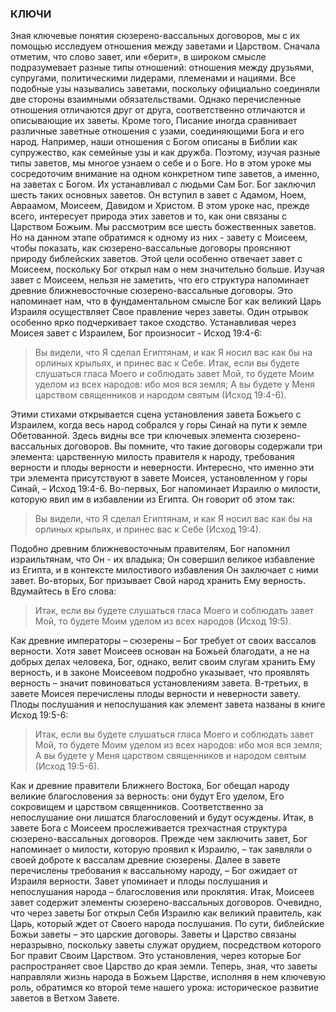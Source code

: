 ### КЛЮЧИ

Зная ключевые понятия сюзерено-вассальных договоров, мы с их помощью исследуем отношения между заветами и Царством.
Сначала отметим, что слово завет, или «берит», в широком смысле подразумевает разные типы отношений: отношения между друзьями, супругами, политическими лидерами, племенами и нациями. Все подобные узы назывались заветами, поскольку официально соединяли две стороны взаимными обязательствами. Однако перечисленные отношения отличаются друг от друга, соответственно отличаются и описывающие их заветы.
Кроме того, Писание иногда сравнивает различные заветные отношения с узами, соединяющими Бога и его народ. Например, наши отношения с Богом описаны в Библии как супружество, как семейные узы и как дружба. Поэтому, изучая разные типы заветов, мы многое узнаем о себе и о Боге.
Но в этом уроке мы сосредоточим внимание на одном конкретном типе заветов, а именно, на заветах с Богом. Их устанавливал с людьми Сам Бог. Бог заключил шесть таких основных заветов. Он вступил в завет с Адамом, Ноем, Авраамом, Моисеем, Давидом и Христом. В этом уроке нас, прежде всего, интересует природа этих заветов и то, как они связаны с Царством Божьим.
Мы рассмотрим все шесть божественных заветов. Но на данном этапе обратимся к одному из них - завету с Моисеем, чтобы показать, как сюзерено-вассальные договоры проясняют природу библейских заветов. Этой цели особенно отвечает завет с Моисеем, поскольку Бог открыл нам о нем значительно больше.
Изучая завет с Моисеем, нельзя не заметить, что его структура напоминает древние ближневосточные сюзерено-вассальные договоры. Это напоминает нам, что в фундаментальном смысле Бог как великий Царь Израиля осуществляет Свое правление через заветы.
Один отрывок особенно ярко подчеркивает такое сходство. Устанавливая через Моисея завет с Израилем, Бог произносит - Исход 19:4-6:

> Вы видели, что Я сделал Египтянам, и как Я носил вас как бы на орлиных крыльях, и принес вас к Себе. Итак, если вы будете слушаться гласа Моего и соблюдать завет Мой, то будете Моим уделом из всех народов: ибо моя вся земля; А вы будете у Меня царством священников и народом святым (Исход 19:4-6).

Этими стихами открывается сцена установления завета Божьего с Израилем, когда весь народ собрался у горы Синай на пути к земле Обетованной. Здесь видны все три ключевых элемента сюзерено-вассальных договоров.
Вы помните, что такие договоры содержали три элемента: царственную милость правителя к народу, требования верности и плоды верности и неверности. Интересно, что именно эти три элемента присутствуют в завете Моисея, установленном у горы Синай, – Исход 19:4-6.
Во-первых, Бог напоминает Израилю о милости, которую явил им в избавлении из Египта. Он говорит об этом так:

> Вы видели, что Я сделал Египтянам, и как Я носил вас как бы на орлиных крыльях, и принес вас к Себе (Исход 19:4).

Подобно древним ближневосточным правителям, Бог напомнил израильтянам, что Он - их владыка; Он совершил великое избавление из Египта, и в контексте милостивого избавления Он заключает с ними завет. Во-вторых, Бог призывает Свой народ хранить Ему верность. Вдумайтесь в Его слова:

> Итак, если вы будете слушаться гласа Моего и соблюдать завет Мой, то будете Моим уделом из всех народов (Исход 19:5).

Как древние императоры – сюзерены – Бог требует от своих вассалов верности. Хотя завет Моисеев основан на Божьей благодати, а не на добрых делах человека, Бог, однако, велит своим слугам хранить Ему верность, и в законе Моисеевом подробно указывает, что проявлять верность – значит повиноваться установлениям завета.
В-третьих, в завете Моисея перечислены плоды верности и неверности завету. Плоды послушания и непослушания как элемент завета названы в книге Исход 19:5-6:

> Итак, если вы будете слушаться гласа Моего и соблюдать завет Мой, то будете Моим уделом из всех народов: ибо моя вся земля; А вы будете у Меня царством священников и народом святым (Исход 19:5-6).

Как и древние правители Ближнего Востока, Бог обещал народу великие благословения за верность: они будут Его уделом, Его сокровищем и царством священников. Соответственно за непослушание они лишатся благословений и будут осуждены.
Итак, в завете Бога с Моисеем прослеживается трехчастная структура сюзерено-вассальных договоров. Прежде чем заключить завет, Бог напоминает о милости, которую проявил к Израилю, – так заявляли о своей доброте к вассалам древние сюзерены. Далее в завете перечислены требования к вассальному народу, – Бог ожидает от Израиля верности. Завет упоминает и плоды послушания и непослушания народа – благословения или проклятия.
Итак, Моисеев завет содержит элементы сюзерено-вассальных договоров. Очевидно, что через заветы Бог открыл Себя Израилю как великий правитель, как Царь, который ждет от Своего народа послушания. По сути, библейские Божьи заветы – это царские договоры. Заветы и Царство связаны неразрывно, поскольку заветы служат орудием, посредством которого Бог правит Своим Царством. Это установления, через которые Бог распространяет свое Царство до края земли.
Теперь, зная, что заветы направляли жизнь народа в Божьем Царстве, исполняя в нем ключевую роль, обратимся ко второй теме нашего урока: историческое развитие заветов в Ветхом Завете.
